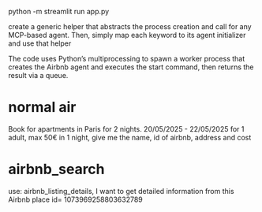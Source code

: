 

python -m streamlit run app.py

create a generic helper that abstracts the process creation and call for any MCP-based agent. Then, simply map each keyword to its agent initializer and use that helper

The code uses Python’s multiprocessing to spawn a worker process that creates the Airbnb agent and executes the start command, then returns the result via a queue.

# normal air
Book for apartments in Paris for 2 nights. 20/05/2025 - 22/05/2025 for 1 adult, max 50€ in 1 night, give me the name, id of airbnb, address and cost

# airbnb_search
use: airbnb_listing_details, I want to get detailed information from this Airbnb place id= 1073969258803632789

